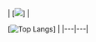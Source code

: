 | [<img src="https://github-readme-stats.vercel.app/api?username=beluomini&show_icons=true&theme=radical&title_color=8E2DE2&text_color=fff&icon_color=8E2DE2">] |

[![Top Langs](https://github-readme-stats.vercel.app/api/top-langs/?username=beluomini&theme=radical&title_color=8E2DE2&text_color=fff)] |
|---|---|
